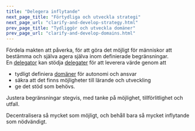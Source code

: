 ```yaml
---
title: "Delegera inflytande"
next_page_title: "Förtydliga och utveckla strategi"
next_page_url: "clarify-and-develop-strategy.html"
prev_page_title: "Tydliggör och utveckla domäner"
prev_page_url: "clarify-and-develop-domains.html"
---
```



<div class="card summary"><div class="card-body">Fördela makten att påverka, för att göra det möjligt för människor att bestämma och själva agera själva inom definierade begränsningar.
</div></div>
En <a href="glossary.html#entry-delegator" class="glossary-tooltip" data-toggle="tooltip" title="Delegator: En individ eller grupp som delegerar ansvarigheten för en domän till andra.">delegator</a> kan stödja <a href="glossary.html#entry-delegatee" class="glossary-tooltip" data-toggle="tooltip" title="Delegat: En individ eller grupp som tar ansvar för en domän som delegeras till dem, genom att bli rollinnehavare eller ett team.">delegater</a> för att leverera värde genom att

-   tydligt definiera <a href="glossary.html#entry-domain" class="glossary-tooltip" data-toggle="tooltip" title="Domän: Ett tydligt urskiljbart område av inflytande, aktivitet och beslutsfattande inom en organisation.">domäner</a> för autonomi och ansvar
-   säkra att det finns möjligheter till lärande och utveckling
-   ge det stöd som behövs.

Justera begränsningar stegvis, med tanke på möjlighet, tillförlitlighet och utfall.

Decentralisera så mycket som möjligt, och behåll bara så mycket inflytande som nödvändigt.
